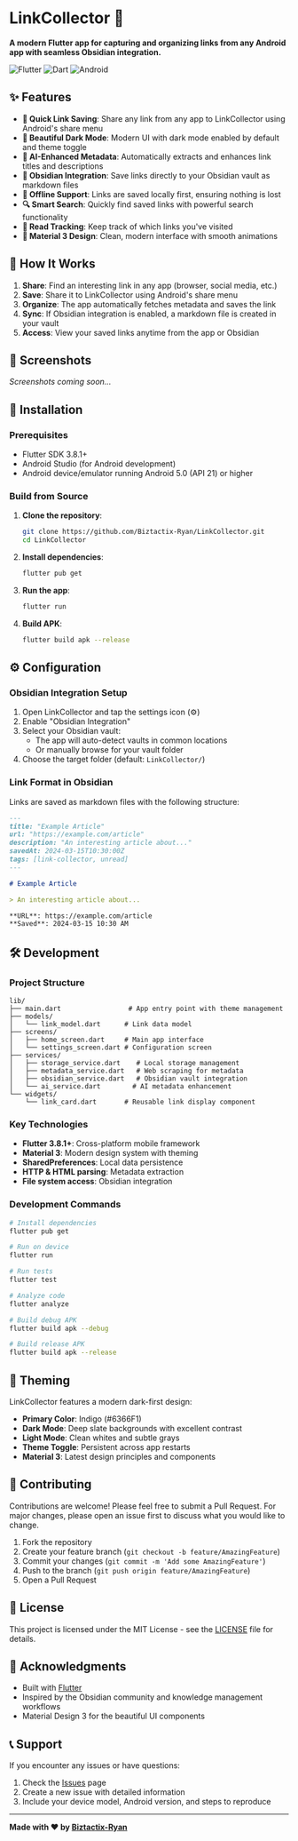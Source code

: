 # LinkCollector 🔗

**A modern Flutter app for capturing and organizing links from any Android app with seamless Obsidian integration.**

![Flutter](https://img.shields.io/badge/Flutter-02569B?style=for-the-badge&logo=flutter&logoColor=white)
![Dart](https://img.shields.io/badge/Dart-0175C2?style=for-the-badge&logo=dart&logoColor=white)
![Android](https://img.shields.io/badge/Android-3DDC84?style=for-the-badge&logo=android&logoColor=white)

## ✨ Features

- **🚀 Quick Link Saving**: Share any link from any app to LinkCollector using Android's share menu
- **🌙 Beautiful Dark Mode**: Modern UI with dark mode enabled by default and theme toggle
- **🤖 AI-Enhanced Metadata**: Automatically extracts and enhances link titles and descriptions
- **📝 Obsidian Integration**: Save links directly to your Obsidian vault as markdown files
- **💾 Offline Support**: Links are saved locally first, ensuring nothing is lost
- **🔍 Smart Search**: Quickly find saved links with powerful search functionality
- **📖 Read Tracking**: Keep track of which links you've visited
- **🎨 Material 3 Design**: Clean, modern interface with smooth animations

## 🎯 How It Works

1. **Share**: Find an interesting link in any app (browser, social media, etc.)
2. **Save**: Share it to LinkCollector using Android's share menu
3. **Organize**: The app automatically fetches metadata and saves the link
4. **Sync**: If Obsidian integration is enabled, a markdown file is created in your vault
5. **Access**: View your saved links anytime from the app or Obsidian

## 📱 Screenshots

*Screenshots coming soon...*

## 🚀 Installation

### Prerequisites
- Flutter SDK 3.8.1+
- Android Studio (for Android development)
- Android device/emulator running Android 5.0 (API 21) or higher

### Build from Source

1. **Clone the repository**:
   ```bash
   git clone https://github.com/Biztactix-Ryan/LinkCollector.git
   cd LinkCollector
   ```

2. **Install dependencies**:
   ```bash
   flutter pub get
   ```

3. **Run the app**:
   ```bash
   flutter run
   ```

4. **Build APK**:
   ```bash
   flutter build apk --release
   ```

## ⚙️ Configuration

### Obsidian Integration Setup

1. Open LinkCollector and tap the settings icon (⚙️)
2. Enable "Obsidian Integration"
3. Select your Obsidian vault:
   - The app will auto-detect vaults in common locations
   - Or manually browse for your vault folder
4. Choose the target folder (default: `LinkCollector/`)

### Link Format in Obsidian

Links are saved as markdown files with the following structure:

```markdown
---
title: "Example Article"
url: "https://example.com/article"
description: "An interesting article about..."
savedAt: 2024-03-15T10:30:00Z
tags: [link-collector, unread]
---

# Example Article

> An interesting article about...

**URL**: https://example.com/article
**Saved**: 2024-03-15 10:30 AM
```

## 🛠️ Development

### Project Structure
```
lib/
├── main.dart                 # App entry point with theme management
├── models/
│   └── link_model.dart      # Link data model
├── screens/
│   ├── home_screen.dart     # Main app interface
│   └── settings_screen.dart # Configuration screen
├── services/
│   ├── storage_service.dart    # Local storage management
│   ├── metadata_service.dart   # Web scraping for metadata
│   ├── obsidian_service.dart   # Obsidian vault integration
│   └── ai_service.dart        # AI metadata enhancement
└── widgets/
    └── link_card.dart       # Reusable link display component
```

### Key Technologies
- **Flutter 3.8.1+**: Cross-platform mobile framework
- **Material 3**: Modern design system with theming
- **SharedPreferences**: Local data persistence
- **HTTP & HTML parsing**: Metadata extraction
- **File system access**: Obsidian integration

### Development Commands
```bash
# Install dependencies
flutter pub get

# Run on device
flutter run

# Run tests
flutter test

# Analyze code
flutter analyze

# Build debug APK
flutter build apk --debug

# Build release APK
flutter build apk --release
```

## 🎨 Theming

LinkCollector features a modern dark-first design:

- **Primary Color**: Indigo (#6366F1)
- **Dark Mode**: Deep slate backgrounds with excellent contrast
- **Light Mode**: Clean whites and subtle grays
- **Theme Toggle**: Persistent across app restarts
- **Material 3**: Latest design principles and components

## 🤝 Contributing

Contributions are welcome! Please feel free to submit a Pull Request. For major changes, please open an issue first to discuss what you would like to change.

1. Fork the repository
2. Create your feature branch (`git checkout -b feature/AmazingFeature`)
3. Commit your changes (`git commit -m 'Add some AmazingFeature'`)
4. Push to the branch (`git push origin feature/AmazingFeature`)
5. Open a Pull Request

## 📄 License

This project is licensed under the MIT License - see the [LICENSE](LICENSE) file for details.

## 🙏 Acknowledgments

- Built with [Flutter](https://flutter.dev/)
- Inspired by the Obsidian community and knowledge management workflows
- Material Design 3 for the beautiful UI components

## 📞 Support

If you encounter any issues or have questions:

1. Check the [Issues](https://github.com/Biztactix-Ryan/LinkCollector/issues) page
2. Create a new issue with detailed information
3. Include your device model, Android version, and steps to reproduce

---

**Made with ❤️ by [Biztactix-Ryan](https://github.com/Biztactix-Ryan)**